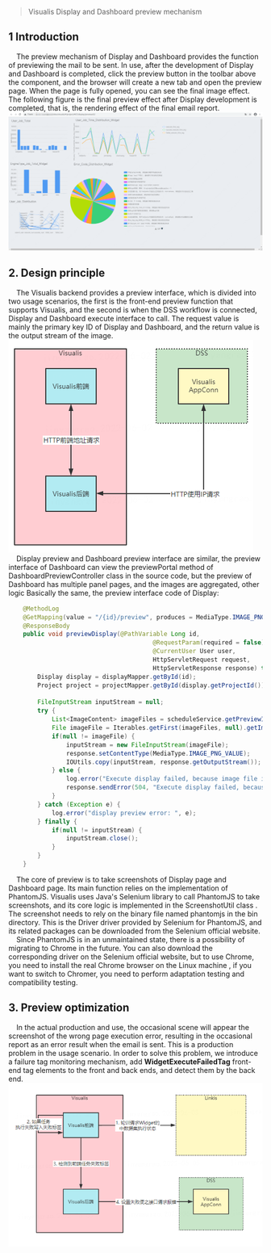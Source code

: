> Visualis Display and Dashboard preview mechanism

## 1 Introduction
&nbsp;&nbsp;&nbsp;&nbsp;The preview mechanism of Display and Dashboard provides the function of previewing the mail to be sent. In use, after the development of Display and Dashboard is completed, click the preview button in the toolbar above the component, and the browser will create a new tab and open the preview page. When the page is fully opened, you can see the final image effect. The following figure is the final preview effect after Display development is completed, that is, the rendering effect of the final email report.
![Preview result](../images/preview_page.png)

## 2. Design principle
&nbsp;&nbsp;&nbsp;&nbsp;The Visualis backend provides a preview interface, which is divided into two usage scenarios, the first is the front-end preview function that supports Visualis, and the second is when the DSS workflow is connected, Display and Dashboard execute interface to call. The request value is mainly the primary key ID of Display and Dashboard, and the return value is the output stream of the image.
![Preview overall process](../images/preview.png)
&nbsp;&nbsp;&nbsp;&nbsp;Display preview and Dashboard preview interface are similar, the preview interface of Dashboard can view the previewPortal method of DashboardPreviewController class in the source code, but the preview of Dashboard has multiple panel pages, and the images are aggregated, other logic Basically the same, the preview interface code of Display:
````java
    @MethodLog
    @GetMapping(value = "/{id}/preview", produces = MediaType.IMAGE_PNG_VALUE)
    @ResponseBody
    public void previewDisplay(@PathVariable Long id,
                                        @RequestParam(required = false) String username,
                                        @CurrentUser User user,
                                        HttpServletRequest request,
                                        HttpServletResponse response) throws IOException {
        Display display = displayMapper.getById(id);
        Project project = projectMapper.getById(display.getProjectId());

        FileInputStream inputStream = null;
        try {
            List<ImageContent> imageFiles = scheduleService.getPreviewImage(user.getId(), "display", id);
            File imageFile = Iterables.getFirst(imageFiles, null).getImageFile();
            if(null != imageFile) {
                inputStream = new FileInputStream(imageFile);
                response.setContentType(MediaType.IMAGE_PNG_VALUE);
                IOUtils.copy(inputStream, response.getOutputStream());
            } else {
                log.error("Execute display failed, because image file is null.");
                response.sendError(504, "Execute display failed, because image file is null.");
            }
        } catch (Exception e) {
            log.error("display preview error: ", e);
        } finally {
            if(null != inputStream) {
                inputStream.close();
            }
        }
    }
````
&nbsp;&nbsp;&nbsp;&nbsp;The core of preview is to take screenshots of Display page and Dashboard page. Its main function relies on the implementation of PhantomJS. Visualis uses Java's Selenium library to call PhantomJS to take screenshots, and its core logic is implemented in the ScreenshotUtil class . The screenshot needs to rely on the binary file named phantomjs in the bin directory. This is the Driver driver provided by Selenium for PhantomJS, and its related packages can be downloaded from the Selenium official website.
&nbsp;&nbsp;&nbsp;&nbsp;Since PhantomJS is in an unmaintained state, there is a possibility of migrating to Chrome in the future. You can also download the corresponding driver on the Selenium official website, but to use Chrome, you need to install the real Chrome browser on the Linux machine , if you want to switch to Chromer, you need to perform adaptation testing and compatibility testing.

## 3. Preview optimization
&nbsp;&nbsp;&nbsp;&nbsp;In the actual production and use, the occasional scene will appear the screenshot of the wrong page execution error, resulting in the occasional report as an error result when the email is sent. This is a production problem in the usage scenario. In order to solve this problem, we introduce a failure tag monitoring mechanism, add **WidgetExecuteFailedTag** front-end tag elements to the front and back ends, and detect them by the back end.
![Preview result](../images/preview_bug_fix_1.png)